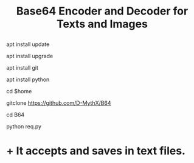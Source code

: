 # <p align="center"> Base64 Encoder and Decoder for Texts and Images </p>

 apt install update

 apt install upgrade

 apt install git

 apt install python

 cd $home

 gitclone https://github.com/D-MythX/B64

 cd B64

 python req.py

# + It accepts and saves in text files.
